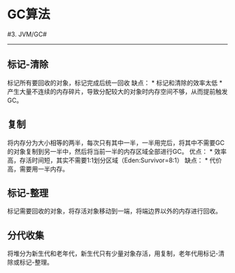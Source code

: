 # GC算法
#3. JVM/GC#
- - - -
## 标记-清除
标记所有要回收的对象，标记完成后统一回收
缺点：
	* 标记和清除的效率太低
	* 产生大量不连续的内存碎片，导致分配较大的对象时内存空间不够，从而提前触发GC。 	
## 复制
将内存分为大小相等的两半，每次只有其中一半，一半用完后，将其中不需要GC的对象复制到另一半中，然后将当前一半的内存区域全部进行GC。
优点：
	* 效率高，存活时间短，其实不需要1:1划分区域（Eden:Survivor=8:1）
缺点：
	* 代价高，需要用一半内存。	
## 标记-整理
标记需要回收的对象，将存活对象移动到一端，将端边界以外的内存进行回收。
## 分代收集
将堆分为新生代和老年代，新生代只有少量对象存活，用复制，老年代用标记-清除或标记-整理。